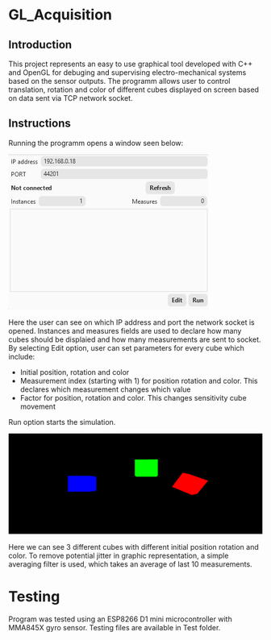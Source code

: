 # GL_Acquisition
## Introduction
This project represents an easy to use graphical tool developed with C++ and OpenGL for debuging and supervising electro-mechanical systems based on the sensor outputs. The programm allows user to control translation, rotation and color of different cubes displayed on screen based on data sent via TCP network socket.

## Instructions
Running the programm opens a window seen below:

![Image Alt text](/images/Capture.PNG "Main Screen")

Here the user can see on which IP address and port the network socket is opened. Instances and measures fields are used to declare how many cubes should be displaied and how many measurements are sent to socket.
By selecting Edit option, user can set parameters for every cube which include:
* Initial position, rotation and color
* Measurement index (starting with 1) for position rotation and color. This declares which measurement changes which value
* Factor for position, rotation and color. This changes sensitivity cube movement

Run option starts the simulation.

![Image Alt text](/images/Capture1.PNG "Main Screen")

Here we can see 3 different cubes with different initial position rotation and color. To remove potential jitter in graphic representation, a simple averaging filter is used, which takes an average of last 10 measurements.

# Testing
Program was tested using an ESP8266 D1 mini microcontroller with MMA845X gyro sensor. Testing files are available in Test folder.
